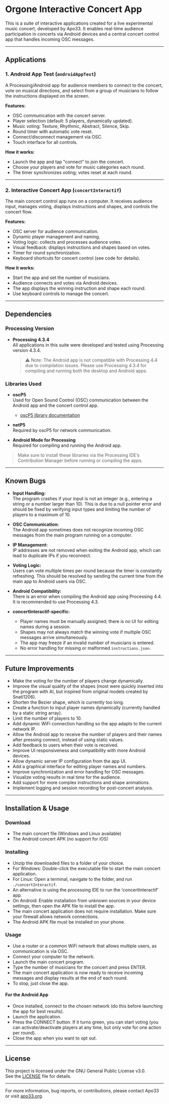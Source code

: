 # Orgone Interactive Concert App

This is a suite of interactive applications created for a live experimental music concert, developed by Apo33. It enables real-time audience participation in concerts via Android devices and a central concert control app that handles incoming OSC messages.

---

## Applications

### 1. Android App Test (`androidAppTest`)

A Processing/Android app for audience members to connect to the concert, vote on musical directions, and select from a group of musicians to follow the instructions displayed on the screen.

**Features:**
- OSC communication with the concert server.
- Player selection (default: 5 players, dynamically updated).
- Music voting: Texture, Rhythmic, Abstract, Silence, Skip.
- Round timer with automatic vote reset.
- Connect/disconnect management via OSC.
- Touch interface for all controls.

**How it works:**
- Launch the app and tap "connect" to join the concert.
- Choose your players and vote for music categories each round.
- The timer synchronizes voting; votes reset at each round.

---

### 2. Interactive Concert App (`concertInteractif`)

The main concert control app runs on a computer. It receives audience input, manages voting, displays instructions and shapes, and controls the concert flow.

**Features:**
- OSC server for audience communication.
- Dynamic player management and naming.
- Voting logic: collects and processes audience votes.
- Visual feedback: displays instructions and shapes based on votes.
- Timer for round synchronization.
- Keyboard shortcuts for concert control (see code for details).

**How it works:**
- Start the app and set the number of musicians.
- Audience connects and votes via Android devices.
- The app displays the winning instruction and shape each round.
- Use keyboard controls to manage the concert.

---

## Dependencies

### Processing Version

- **Processing 4.3.4**  
  All applications in this suite were developed and tested using Processing version 4.3.4.  
  > ⚠️ Note: The Android app is not compatible with Processing 4.4 due to compilation issues. Please use Processing 4.3.4 for compiling and running both the desktop and Android apps.

### Libraries Used

- **oscP5**  
  Used for Open Sound Control (OSC) communication between the Android app and the concert control app.  
  - [oscP5 library documentation](http://www.sojamo.de/libraries/oscP5/)

- **netP5**  
  Required by oscP5 for network communication.

- **Android Mode for Processing**  
  Required for compiling and running the Android app.

> Make sure to install these libraries via the Processing IDE’s Contribution Manager before running or compiling the apps.

---

## Known Bugs

- **Input Handling:**  
    The program crashes if your input is not an integer (e.g., entering a string or a number larger than 10). This is due to a null pointer error and should be fixed by verifying input types and limiting the number of players to a maximum of 10.

- **OSC Communication:**  
    The Android app sometimes does not recognize incoming OSC messages from the main program running on a computer.

- **IP Management:**  
    IP addresses are not removed when exiting the Android app, which can lead to duplicate IPs if you reconnect.

- **Voting Logic:**  
    Users can vote multiple times per round because the timer is constantly refreshing. This should be resolved by sending the current time from the main app to Android users via OSC.

- **Android Compatibility:**  
    There is an error when compiling the Android app using Processing 4.4. It is recommended to use Processing 4.3.

- **concertInteractif-specific:**  
    - Player names must be manually assigned; there is no UI for editing names during a session.
    - Shapes may not always match the winning vote if multiple OSC messages arrive simultaneously.
    - The app may freeze if an invalid number of musicians is entered.
    - No error handling for missing or malformed `instructions.json`.

---

## Future Improvements

- Make the voting for the number of players change dynamically.
- Improve the visual quality of the shapes (most were quickly inserted into the program with AI, but inspired from original models created by Snati1206).
- Shorten the Bezier shape, which is currently too long.
- Create a function to input player names dynamically (currently handled by a static string array).
- Limit the number of players to 10.
- Add dynamic WiFi connection handling so the app adapts to the current network IP.
- Allow the Android app to receive the number of players and their names after pressing connect, instead of using static values.
- Add feedback to users when their vote is received.
- Improve UI responsiveness and compatibility with more Android devices.
- Allow dynamic server IP configuration from the app UI.
- Add a graphical interface for editing player names and numbers.
- Improve synchronization and error handling for OSC messages.
- Visualize voting results in real time for the audience.
- Add support for more complex instructions and shape animations.
- Implement logging and session recording for post-concert analysis.

---

## Installation & Usage

### Download

- The main concert file (Windows and Linux available)
- The Android concert APK (no support for iOS)

### Installing
- Unzip the downloaded files to a folder of your choice.
- For Windows: Double-click the executable file to start the main concert application.
- For Linux: Open a terminal, navigate to the folder, and run `./concertInteractif`.
- An alternative is using the processing IDE to run the 'concertInteractif' app.
- On Android: Enable installation from unknown sources in your device settings, then open the APK file to install the app.
- The main concert application does not require installation. Make sure your firewall allows network connections.
- The Android APK file must be installed on your phone.

### Usage

- Use a router or a common WiFi network that allows multiple users, as communication is via OSC.
- Connect your computer to the network.
- Launch the main concert program.
- Type the number of musicians for the concert and press ENTER.
- The main concert application is now ready to receive incoming messages and display results at the end of each round.
- To stop, just close the app.

#### For the Android App

- Once installed, connect to the chosen network (do this before launching the app for best results).
- Launch the application.
- Press the CONNECT button. If it turns green, you can start voting (you can activate/deactivate players at any time, but only vote for one action per round).
- Close the app when you want to opt out.

---
## License

This project is licensed under the GNU General Public License v3.0.  
See the [LICENSE](LICENSE.txt) file for details.

---

For more information, bug reports, or contributions, please contact Apo33 or visit [apo33.org](https://apo33.org).
